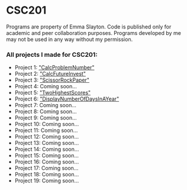 # CSC201

Programs are property of Emma Slayton. Code is published only for academic and peer collaboration purposes. Programs developed by me may not be used in any way without my permission.

### All projects I made for CSC201:
* Project 1: ["CalcProblemNumber"](https://github.com/emmaslayton/CalcProblemNumber)
* Project 2: ["CalcFutureInvest"](https://github.com/emmaslayton/CalcFutureInvest)
* Project 3: ["ScissorRockPaper"](https://github.com/emmaslayton/ScissorRockPaper)
* Project 4: Coming soon...
* Project 5: ["TwoHighestScores"](https://github.com/emmaslayton/TwoHighestScores)
* Project 6: ["DisplayNumberOfDaysInAYear"](https://github.com/emmaslayton/DisplayNumberOfDaysInAYear)
* Project 7: Coming soon...
* Project 8: Coming soon...
* Project 9: Coming soon...
* Project 10: Coming soon...
* Project 11: Coming soon...
* Project 12: Coming soon...
* Project 13: Coming soon...
* Project 14: Coming soon...
* Project 15: Coming soon...
* Project 16: Coming soon...
* Project 17: Coming soon...
* Project 18: Coming soon...
* Project 19: Coming soon...



